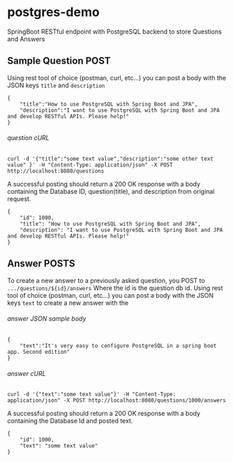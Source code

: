 # postgres-demo
SpringBoot RESTful endpoint with PostgreSQL backend to store Questions and Answers

## Sample Question POST
Using rest tool of choice (postman, curl, etc...) you can post a body with the JSON keys `title` and `description` 
```
{
	"title":"How to use PostgreSQL with Spring Boot and JPA",
	"description":"I want to use PostgreSQL with Spring Boot and JPA and develop RESTful APIs. Please help!"
}
```
###### question cURL
```
curl -d '{"title":"some text value","description":"some other text value" }' -H "Content-Type: application/json" -X POST http://localhost:8080/questions
```

A successful posting should return a 200 OK response with a body containing the Database ID, question(title), and description from original request. 
```
{
    "id": 1000,
    "title": "How to use PostgreSQL with Spring Boot and JPA",
    "description": "I want to use PostgreSQL with Spring Boot and JPA and develop RESTful APIs. Please help!"
}
```


## Answer POSTS 
To create a new answer to a previously asked question, you POST to `.../questions/${id}/answers` Where the id is the question db id.
Using rest tool of choice (postman, curl, etc...) you can post a body with the JSON keys `text` to create a new answer with the 

###### answer JSON sample body
```
{
	"text":"It's very easy to configure PostgreSQL in a spring boot app. Second edition"
}
```
###### answer cURL
```
curl -d '{"text":"some text value"}' -H "Content-Type: application/json" -X POST http://localhost:8080/questions/1000/answers
```

A successful posting should return a 200 OK response with a body containing the Database Id and posted text.
```
{
    "id": 1000,
    "text": "some text value"
}
```